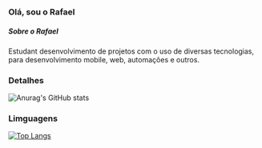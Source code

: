 ### Olá, sou o Rafael
##### Sobre o Rafael
Estudant desenvolvimento de projetos com o uso de diversas tecnologias, para desenvolvimento mobile, web, automações e outros.

### Detalhes
![Anurag's GitHub stats](https://github-readme-stats.vercel.app/api?username=rafaelsdpg&show_icons=true&theme=dark)

### Limguagens
[![Top Langs](https://github-readme-stats.vercel.app/api/top-langs/?username=rafaelsdpg&layout=compact)](https://github.com/anuraghazra/github-readme-stats)
